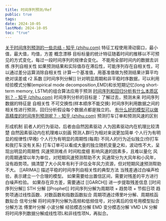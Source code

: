 ```yaml
---
title: 时间序列预测/Ref
public: true
tags:
date: 2024-10-05
lastMod: 2024-10-05
toc: "true"
---
```


[关于时间序列预测的一些总结 - 知乎 (zhihu.com)](https://zhuanlan.zhihu.com/p/54413813)
特征工程使用滑动窗口，最小值，最大值，均值，方差
概念漂移
目标标量的统计特征随着时间的推移以不可预见的方式变化，每过一段时间序列的规律会变化。
不能用全部时间内的数据去训练
序列自相关性
如果预测结果和实际值存在滞后性，可能序列存在自相关性，可以通过差分运算消除自相关性
计算一个基准值，用基准值做为预测结果计算平均绝对误差或 r2 系数
[[时间序列分解]]
针对明显周期和非平稳时序数据，可以利用经验模式分解(empirical mode decomposition,EMD)和长短期记忆(long short-term memory, LSTM)的组合算法应用于预测
[时间序列和回归分析有什么本质区别？ - 知乎 (zhihu.com)](https://www.zhihu.com/question/337447961)
时间序列分析的目标是：了解过去，预测未来
时间序列数据的特征是
自相关性
不可交换性(样本顺序不能交换)
时间序列利用数据之间的相关性进行预测，回归分析假设每个数据点都是独立的。
[有什么好的模型可以做高精度的时间序列预测呢？ - 知乎 (zhihu.com)](https://www.zhihu.com/question/21229371)
预测打车订单和预测风速的区别

形成机制
前者人的行为驱动，后者由自然因素驱动
人为因素驱动内在机理比较清楚
自然因素驱动内在机理难以刻画
预测人群行为相对来说更加简单
个人行为有明显的规律性(早晚)
个人行为有明显的周期性(每周)
不同人的行为近似独立(你打车和我打车没有关系)
打车订单可以看成大量的独立随机变量之和，波动性不大，呈现出明显的周期性
风速预测难点
时间粒度细
影响风速的因素多，且难以量化
风的周期通常以年为单位，对短期风速预测帮助不大
风通常分为大风年和小风年，没有趋势项。搞清楚了大小风年有利于评估全年风力资源，但对短期风速预测帮助不大。
[[ARIMA]] 描述平稳的时间序列自相关性的典型方法
当残差通过白噪声检验，表示建立一个合理的模型。
如果需要给出置信区间，需要对残差的平方进行白噪声检验。
如果存在异方差，需要通过 [[GARCH]] 进一步提取残差信息
[[时间序列分解]]
STH 分解
[[Prophet]]
时间序列分解为周期项 + 趋势项 + 节假日项
趋势项通过线性函数、对数函数和指数函数拟合
周期项通过傅里叶分解、周期核函数拟合
信号分解
将时间序列分解为高频和低频信号，对分离后的信号用模型拟合
分解方法
傅里叶分解
小波分解
经验模态分解 EMD
变分模态分解 VMD
LN 分解
将时间序列数据分解成线性项L和非线性项N，再拟合。

